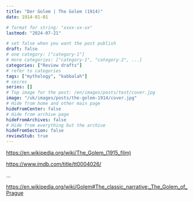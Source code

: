 ```yaml
---
title: "Der Golem | The Golem (1914)"
date: 1914-01-01

# format for string: "xxxx-xx-xx"
lastmod: "2024-07-21"

# set false when you want the post publish
draft: false
# one category: ["category-1"]
# more categories: ["category-1", "category-2", ...]
categories: ["Review drafts"]
# refer to categories
tags: ["mythology", "kabbalah"]
# seires
series: []
# Top image for the post: /en/images/posts/test/cover.jpg
image: "/uk/images/posts/the-golem-1914/cover.jpg"
# Hide from home and other main page
hideFromCenter: false
# Hide from archive page
hideFromArchives: false
# Hide from everything but the archive
hideFromSection: false
reviewStub: true
---
```

https://en.wikipedia.org/wiki/The_Golem_(1915_film)

https://www.imdb.com/title/tt0004026/

...

https://en.wikipedia.org/wiki/Golem#The_classic_narrative:_The_Golem_of_Prague
<!--more-->
